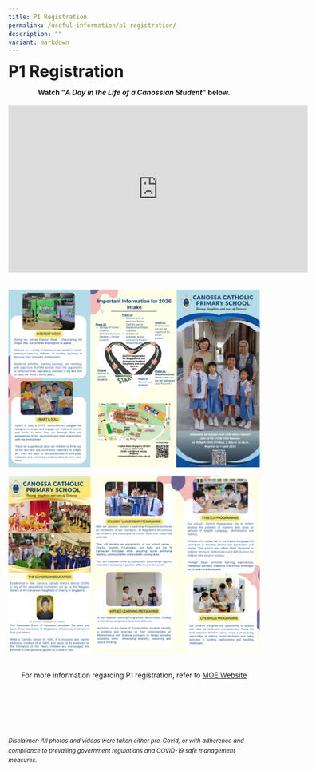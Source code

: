 ```yaml
---
title: P1 Registration
permalink: /useful-information/p1-registration/
description: ""
variant: markdown
---
```

<b><font size="6"> P1 Registration</font></b>

<center>
<b>Watch&nbsp;"<em>A Day in the Life of a Canossian Student</em>" below.</b>

<br>
<br>

<iframe width="600" height="335" src="https://www.youtube.com/embed/ewpPrYXZMBA" title="A Day in the Life of a Canossian" frameborder="0" allow="accelerometer; autoplay; clipboard-write; encrypted-media; gyroscope; picture-in-picture" allowfullscreen=""></iframe>

</center>

<br>
	
![](/images/Useful%20Information/P1_Registration_2025___1.png)

![](/images/Useful%20Information/P1_Registration_2025___2.png)


<br>
<center>
For more information&nbsp;regarding&nbsp;P1 registration, refer to <a href="https://www.moe.gov.sg/primary/p1-registration">MOE Website</a>
</center>



<br><br><br><br><br><br>
<sup>_Disclaimer: All photos and videos were taken either pre-Covid, or with adherence and compliance to prevailing government regulations and COVID-19 safe management measures._</sup>